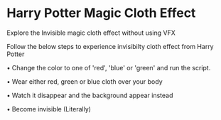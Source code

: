 # Harry Potter Magic Cloth Effect
Explore the Invisible magic cloth effect without using VFX

Follow the below steps to experience invisibilty cloth effect from Harry Potter

• Change the color to one of 'red', 'blue' or 'green' and run the script.

• Wear either red, green or blue cloth over your body 

• Watch it disappear and the background appear instead

• Become invisible (Literally)
